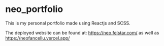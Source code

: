 # neo_portfolio

This is my personal portfolio made using Reactjs and SCSS.

The deployed website can be found at: https://neo.felstar.com/ as well as https://neofancellu.vercel.app/
